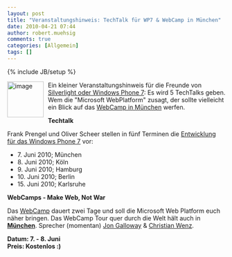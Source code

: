 ```yaml
---
layout: post
title: "Veranstaltungshinweis: TechTalk für WP7 & WebCamp in München"
date: 2010-04-21 07:44
author: robert.muehsig
comments: true
categories: [Allgemein]
tags: []
---
```

{% include JB/setup %}
<p><a href="{{BASE_PATH}}/assets/wp-images/image946.png"><img style="border-right: 0px; border-top: 0px; margin: 0px 10px 0px 0px; border-left: 0px; border-bottom: 0px" height="83" alt="image" src="{{BASE_PATH}}/assets/wp-images/image_thumb131.png" width="84" align="left" border="0"></a> Ein kleiner Veranstaltungshinweis für die Freunde von <a href="http://www.microsoft.com/germany/msdn/techtalk/WindowsPhone7.mspx">Silverlight oder Windows Phone 7</a>: Es wird 5 TechTalks geben. Wem die "Microsoft WebPlatform" zusagt, der sollte vielleicht ein Blick auf das <a href="http://www.webcamps.ms/#munich_panel">WebCamp in München</a> werfen.</p><p><strong>Techtalk</strong></p> <p>Frank Prengel und Oliver Scheer stellen in fünf Terminen die <a href="http://www.microsoft.com/germany/msdn/techtalk/WindowsPhone7.mspx">Entwicklung für das Windows Phone 7</a> vor:</p> <ul> <li>7. Juni 2010; München</li> <li>8. Juni 2010; Köln</li> <li>9. Juni 2010; Hamburg</li> <li>10. Juni 2010; Berlin</li> <li>15. Juni 2010; Karlsruhe</li></ul> <p><strong>WebCamps - Make Web, Not War</strong></p> <p>Das <a href="http://www.webcamps.ms/">WebCamp</a> dauert zwei Tage und soll die Microsoft Web Platform euch näher bringen. Das WebCamp Tour quer durch die Welt hält auch in <a href="http://www.webcamps.ms/#munich_panel"><strong>München</strong></a>. Sprecher (momentan) <a href="http://webcampsms.cloudapp.net/Speaker/jongalloway">Jon Galloway</a> &amp; <a href="http://webcampsms.cloudapp.net/Speaker/christianwenz">Christian Wenz</a>.</p> <p><strong>Datum: 7. - 8. Juni<br>Preis: Kostenlos :)</strong></p>
